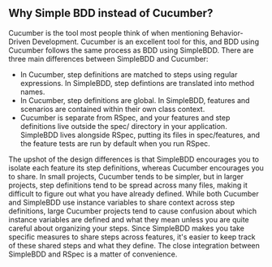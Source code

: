 ## Why Simple BDD instead of Cucumber?
Cucumber is the tool most people think of when mentioning Behavior-Driven Development. Cucumber is an excellent tool for this, and BDD using Cucumber follows the same process as BDD using SimpleBDD.  There are three main differences between SimpleBDD and Cucumber:
- In Cucumber, step definitions are matched to steps using regular expressions. In SimpleBDD, step defintions are translated into method names.
- In Cucumber, step definitions are global.  In SimpleBDD, features and scenarios are contained within their own class context.
- Cucumber is separate from RSpec, and your features and step definitions live outside the spec/ directory in your application.  SimpleBDD lives alongside RSpec, putting its files in spec/features, and the feature tests are run by default when you run RSpec.

The upshot of the design differences is that SimpleBDD encourages you to isolate each feature its step definitions, whereas Cucumber encourages you to share.  In small projects, Cucumber tends to be simpler, but in larger projects, step definitions tend to be spread across many files, making it difficult to figure out what you have already defined.  While both Cucumber and SimpleBDD use instance variables to share context across step definitions, large Cucumber projects tend to cause confusion about which instance variables are defined and what they mean unless you are quite careful about organizing your steps.  Since SimpleBDD makes you take specific measures to share steps across features, it's easier to keep track of these shared steps and what they define.  The close integration between SimpleBDD and RSpec is a matter of convenience.

